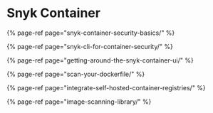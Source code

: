# Snyk Container

{% page-ref page="snyk-container-security-basics/" %}

{% page-ref page="snyk-cli-for-container-security/" %}

{% page-ref page="getting-around-the-snyk-container-ui/" %}

{% page-ref page="scan-your-dockerfile/" %}

{% page-ref page="integrate-self-hosted-container-registries/" %}

{% page-ref page="image-scanning-library/" %}

